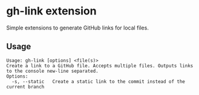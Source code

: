 # gh-link extension
Simple extensions to generate GitHub links for local files.

## Usage
```
Usage: gh-link [options] <file(s)>
Create a link to a GitHub file. Accepts multiple files. Outputs links to the console new-line separated.
Options:
  -s, --static   Create a static link to the commit instead of the current branch
```